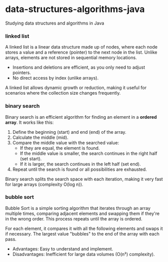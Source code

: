 # data-structures-algorithms-java
Studying data structures and algorithms in Java


### linked list
A linked list is a linear data structure made up of nodes, where each node stores a value and a reference (pointer) to the next node in the list. Unlike arrays, elements are not stored in sequential memory locations.

- Insertions and deletions are efficient, as you only need to adjust pointers.
- No direct access by index (unlike arrays).

A linked list allows dynamic growth or reduction, making it useful for scenarios where the collection size changes frequently.


### binary search
Binary search is an efficient algorithm for finding an element in a **ordered array**. It works like this:

1. Define the beginning (start) and end (end) of the array.
2. Calculate the middle (mid).
3. Compare the middle value with the searched value:
    - If they are equal, the element is found.
    - If the middle value is smaller, the search continues in the right half (set start).
    - If it is larger, the search continues in the left half (set end).
4. Repeat until the search is found or all possibilities are exhausted.

Binary search splits the search space with each iteration, making it very fast for large arrays (complexity O(log n)).


### bubble sort
Bubble Sort is a simple sorting algorithm that iterates through an array multiple times, comparing adjacent elements and swapping them if they're in the wrong order. This process repeats until the array is ordered.

For each element, it compares it with all the following elements and swaps it if necessary. The largest value "bubbles" to the end of the array with each pass.

- Advantages: Easy to understand and implement.
- Disadvantages: Inefficient for large data volumes (O(n²) complexity).
